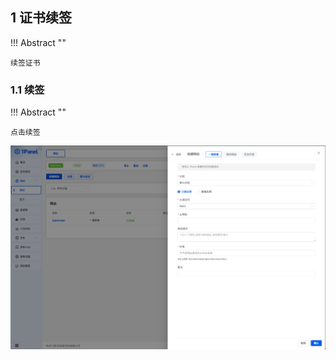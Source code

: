## 1 证书续签
!!! Abstract ""

    续签证书

### 1.1 续签

!!! Abstract ""

    点击续签

![img.png](../../img/websites/auto_create.png)

